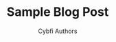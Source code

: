 ---
title: Sample Blog Post
tag: Example
summary: This is the first research paper of many to be published on Cybfi Research!
author: Cybfi Authors
publishedDate: 7/27/2023
draft: true
---